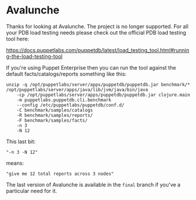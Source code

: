 # Avalunche

Thanks for looking at Avalunche. The project is no longer supported. For all your PDB load testing needs please check out the official PDB load testing tool here:

https://docs.puppetlabs.com/puppetdb/latest/load_testing_tool.html#running-the-load-testing-tool

If you're using Puppet Enterprise then you can run the tool against the default facts/catalogs/reports something like this:

    unzip -q /opt/puppetlabs/server/apps/puppetdb/puppetdb.jar benchmark/*
    /opt/puppetlabs/server/apps/java/lib/jvm/java/bin/java
        -cp /opt/puppetlabs/server/apps/puppetdb/puppetdb.jar clojure.main
        -m puppetlabs.puppetdb.cli.benchmark
        --config /etc/puppetlabs/puppetdb/conf.d/
        -C benchmark/samples/catalogs
        -R benchmark/samples/reports/
        -F benchmark/samples/facts/
        -n 3
        -N 12

This last bit:

    "-n 3 -N 12"

means:

    "give me 12 total reports across 3 nodes"

The last version of Avalunche is available in the `final` branch if you've a particular need for it.
